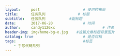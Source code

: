 ```yaml
---
layout:     post                    # 使用的布局
title:      任务队列               # 标题 
subtitle:   任务队列           #副标题
date:       2017-06-20              # 时间
author:     candy1126xx                      # 作者
header-img: img/home-bg-o.jpg    #这篇文章标题背景图片
catalog: true                       # 是否归档
tags:                               #标签
    - 手写代码系列
---
```



